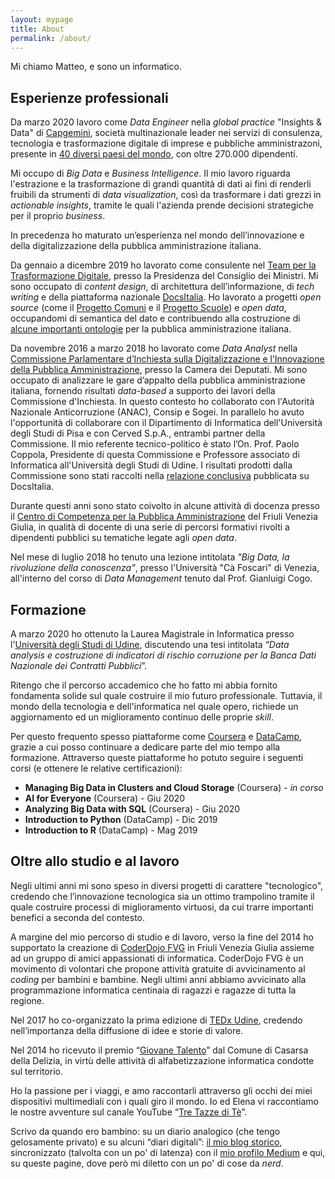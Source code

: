 ```yaml
---
layout: mypage
title: About
permalink: /about/
---
```


Mi chiamo Matteo, e sono un informatico.

Esperienze professionali
---------------------------
Da marzo 2020 lavoro come _Data Engineer_ nella _global practice_ "Insights & Data" di [Capgemini][Capgemini], società multinazionale leader nei servizi di consulenza, tecnologia e trasformazione digitale di imprese e pubbliche amministrazoni, presente in [40 diversi paesi del mondo][CapgeminiOffice], con oltre 270.000 dipendenti.

Mi occupo di _Big Data_ e _Business Intelligence_. Il mio lavoro riguarda l'estrazione e la trasformazione di grandi quantità di dati ai fini di renderli fruibili da strumenti di _data visualization_, così da trasformare i dati grezzi in _actionable insights_, tramite le quali l'azienda prende decisioni strategiche per il proprio _business_.

In precedenza ho maturato un’esperienza nel mondo dell’innovazione e della digitalizzazione della pubblica amministrazione italiana.

Da gennaio a dicembre 2019 ho lavorato come consulente nel [Team per la Trasformazione Digitale][teamdigitalelink], presso la Presidenza del Consiglio dei Ministri. Mi sono occupato di _content design_, di architettura dell’informazione, di _tech writing_ e della piattaforma nazionale [DocsItalia][docsitalialink]. Ho lavorato a progetti _open source_ (come il [Progetto Comuni][ProgettoComuni] e il [Progetto Scuole][ProgettoScuole]) e _open data_, occupandomi di semantica del dato e contribuendo alla costruzione di [alcune importanti ontologie][OntoPiALink] per la pubblica amministrazione italiana.

Da novembre 2016 a marzo 2018 ho lavorato come _Data Analyst_ nella [Commissione Parlamentare d’Inchiesta sulla Digitalizzazione e l’Innovazione della Pubblica Amministrazione][commissionedigitalelink], presso la Camera dei Deputati. Mi sono occupato di analizzare le gare d’appalto della pubblica amministrazione italiana, fornendo risultati _data-based_ a supporto dei lavori della Commissione d'Inchiesta. In questo contesto ho collaborato con l'Autorità Nazionale Anticorruzione (ANAC), Consip e Sogei. In parallelo ho avuto l'opportunità di collaborare con il Dipartimento di Informatica dell'Università degli Studi di Pisa e con Cerved S.p.A., entrambi partner della Commissione. Il mio referente tecnico-politico è stato l’On. Prof. Paolo Coppola, Presidente di questa Commissione e Professore associato di Informatica all'Università degli Studi di Udine. I risultati prodotti dalla Commissione sono stati raccolti nella [relazione conclusiva][RelazioneCommissione] pubblicata su DocsItalia.

Durante questi anni sono stato coivolto in alcune attività di docenza presso il [Centro di Competenza per la Pubblica Amministrazione][ComPALink] del Friuli Venezia Giulia, in qualità di docente di una serie di percorsi formativi rivolti a dipendenti pubblici su tematiche legate agli _open data_.

Nel mese di luglio 2018 ho tenuto una lezione intitolata _"Big Data, la rivoluzione della conoscenza"_, presso l'Università "Cà Foscari" di Venezia, all'interno del corso di _Data Management_ tenuto dal Prof. Gianluigi Cogo.

Formazione
---------------------------
A marzo 2020 ho ottenuto la Laurea Magistrale in Informatica presso l'[Università degli Studi di Udine][informaticauniudlink], discutendo una tesi intitolata “_Data analysis e costruzione di indicatori di rischio corruzione per la Banca Dati Nazionale dei Contratti Pubblici_”.

Ritengo che il percorso accademico che ho fatto mi abbia fornito fondamenta solide sul quale costruire il mio futuro professionale. Tuttavia, il mondo della tecnologia e dell'informatica nel quale opero, richiede un aggiornamento ed un miglioramento continuo delle proprie _skill_.

Per questo frequento spesso piattaforme come [Coursera][CourseraLink] e [DataCamp][DataCampLink], grazie a cui posso continuare a dedicare parte del mio tempo alla formazione. Attraverso queste piattaforme ho potuto seguire i seguenti corsi (e ottenere le relative certificazioni):

- **Managing Big Data in Clusters and Cloud Storage** (Coursera) - *in corso*
- **AI for Everyone** (Coursera) - Giu 2020
- **Analyzing Big Data with SQL** (Coursera) - Giu 2020
- **Introduction to Python** (DataCamp) - Dic 2019
- **Introduction to R** (DataCamp) - Mag 2019

Oltre allo studio e al lavoro
---------------------------
Negli ultimi anni mi sono speso in diversi progetti di carattere "tecnologico", credendo che l’innovazione tecnologica sia un ottimo trampolino tramite il quale costruire processi di miglioramento virtuosi, da cui trarre importanti benefici a seconda del contesto.

A margine del mio percorso di studio e di lavoro, verso la fine del 2014 ho supportato la creazione di [CoderDojo FVG][coderdojolink] in Friuli Venezia Giulia assieme ad un gruppo di amici appassionati di informatica. CoderDojo FVG è un movimento di volontari che propone attività gratuite di avvicinamento al _coding_ per bambini e bambine. Negli ultimi anni abbiamo avvicinato alla programmazione informatica centinaia di ragazzi e ragazze di tutta la regione.

Nel 2017 ho co-organizzato la prima edizione di [TEDx Udine][tedxudinelink], credendo nell’importanza della diffusione di idee e storie di valore.

Nel 2014 ho ricevuto il premio “[Giovane Talento][giovanetalentolink]” dal Comune di Casarsa della Delizia, in virtù delle attività di alfabetizzazione informatica condotte sul territorio.

Ho la passione per i viaggi, e amo raccontarli attraverso gli occhi dei miei dispositivi multimediali con i quali giro il mondo. Io ed Elena vi raccontiamo le nostre avventure sul canale YouTube “[Tre Tazze di Tè][tretazzeditelink]”.

Scrivo da quando ero bambino: su un diario analogico (che tengo gelosamente privato) e su alcuni “diari digitali”: [il mio blog storico][matteotroialink], sincronizzato (talvolta con un po' di latenza) con il [mio profilo Medium][Mediumlink] e qui, su queste pagine, dove però mi diletto con un po' di cose da _nerd_.

[Mediumlink]: https://medium.com/@matteotr
[matteotroialink]: http://www.matteotroia.it
[informaticauniudlink]: https://www.dmif.uniud.it/
[teamdigitalelink]: https://teamdigitale.governo.it/
[commissionedigitalelink]: https://www.camera.it/leg17/436?shadow_organo_parlamentare=2708
[RelazioneCommissione]: https://docs.italia.it/italia/relazioni-commissioni-parlamentari/relazionecommissionedigitale-docs/it/bozza/index.html
[CourseraLink]: https://www.coursera.org/
[DataCampLink]: https://www.datacamp.com/
[coderdojolink]: http://www.coderdojofvg.it
[tedxudinelink]: http://www.tedxudine.com
[giovanetalentolink]: https://procasarsa.org/articoli/cittadino-dellanno-humanitas-giovane-talento-premi-a-bagnarol-troia-e-sas-casarsa/
[tretazzeditelink]: https://www.youtube.com/channel/UCukRWZLKAVGU8wesojESTzg
[docsitalialink]: https://docs.italia.it/che-cos-e-docs-italia/
[Capgemini]: https://www.capgemini.com/it-it/
[ComPALink]: https://compa.fvg.it/
[ProgettoScuole]: https://designers.italia.it/kit/scuole/
[ProgettoComuni]: https://designers.italia.it/kit/comuni/
[OntoPiALink]: https://github.com/italia/daf-ontologie-vocabolari-controllati
[CapgeminiOffice]: https://www.capgemini.com/contact-us/
